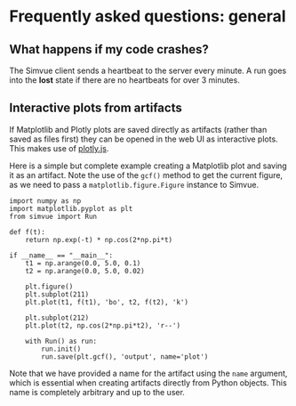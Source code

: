 # Frequently asked questions: general

## What happens if my code crashes?
The Simvue client sends a heartbeat to the server every minute. A run goes into the **lost** state if there are no heartbeats for over 3 minutes.

## Interactive plots from artifacts
If Matplotlib and Plotly plots are saved directly as artifacts (rather than saved as files first) they can be opened in the web UI as interactive plots. This makes use of [plotly.js](https://plotly.com/javascript/).

Here is a simple but complete example creating a Matplotlib plot and saving it as an artifact. Note the use of the `gcf()` method to get the current figure, as we need to 
pass a `matplotlib.figure.Figure` instance to Simvue.
```
import numpy as np
import matplotlib.pyplot as plt
from simvue import Run

def f(t):
    return np.exp(-t) * np.cos(2*np.pi*t)

if __name__ == "__main__":
    t1 = np.arange(0.0, 5.0, 0.1)
    t2 = np.arange(0.0, 5.0, 0.02)

    plt.figure()
    plt.subplot(211)
    plt.plot(t1, f(t1), 'bo', t2, f(t2), 'k')

    plt.subplot(212)
    plt.plot(t2, np.cos(2*np.pi*t2), 'r--')

    with Run() as run:
        run.init()
        run.save(plt.gcf(), 'output', name='plot')
```
Note that we have provided a name for the artifact using the `name` argument, which is essential when creating artifacts directly from Python objects. This name
is completely arbitrary and up to the user.
